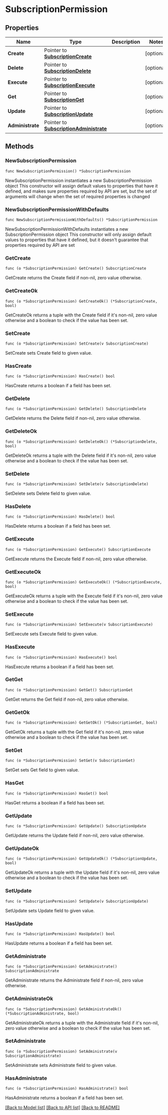 # SubscriptionPermission

## Properties

Name | Type | Description | Notes
------------ | ------------- | ------------- | -------------
**Create** | Pointer to [**SubscriptionCreate**](SubscriptionCreate.md) |  | [optional] 
**Delete** | Pointer to [**SubscriptionDelete**](SubscriptionDelete.md) |  | [optional] 
**Execute** | Pointer to [**SubscriptionExecute**](SubscriptionExecute.md) |  | [optional] 
**Get** | Pointer to [**SubscriptionGet**](SubscriptionGet.md) |  | [optional] 
**Update** | Pointer to [**SubscriptionUpdate**](SubscriptionUpdate.md) |  | [optional] 
**Administrate** | Pointer to [**SubscriptionAdministrate**](SubscriptionAdministrate.md) |  | [optional] 

## Methods

### NewSubscriptionPermission

`func NewSubscriptionPermission() *SubscriptionPermission`

NewSubscriptionPermission instantiates a new SubscriptionPermission object
This constructor will assign default values to properties that have it defined,
and makes sure properties required by API are set, but the set of arguments
will change when the set of required properties is changed

### NewSubscriptionPermissionWithDefaults

`func NewSubscriptionPermissionWithDefaults() *SubscriptionPermission`

NewSubscriptionPermissionWithDefaults instantiates a new SubscriptionPermission object
This constructor will only assign default values to properties that have it defined,
but it doesn't guarantee that properties required by API are set

### GetCreate

`func (o *SubscriptionPermission) GetCreate() SubscriptionCreate`

GetCreate returns the Create field if non-nil, zero value otherwise.

### GetCreateOk

`func (o *SubscriptionPermission) GetCreateOk() (*SubscriptionCreate, bool)`

GetCreateOk returns a tuple with the Create field if it's non-nil, zero value otherwise
and a boolean to check if the value has been set.

### SetCreate

`func (o *SubscriptionPermission) SetCreate(v SubscriptionCreate)`

SetCreate sets Create field to given value.

### HasCreate

`func (o *SubscriptionPermission) HasCreate() bool`

HasCreate returns a boolean if a field has been set.

### GetDelete

`func (o *SubscriptionPermission) GetDelete() SubscriptionDelete`

GetDelete returns the Delete field if non-nil, zero value otherwise.

### GetDeleteOk

`func (o *SubscriptionPermission) GetDeleteOk() (*SubscriptionDelete, bool)`

GetDeleteOk returns a tuple with the Delete field if it's non-nil, zero value otherwise
and a boolean to check if the value has been set.

### SetDelete

`func (o *SubscriptionPermission) SetDelete(v SubscriptionDelete)`

SetDelete sets Delete field to given value.

### HasDelete

`func (o *SubscriptionPermission) HasDelete() bool`

HasDelete returns a boolean if a field has been set.

### GetExecute

`func (o *SubscriptionPermission) GetExecute() SubscriptionExecute`

GetExecute returns the Execute field if non-nil, zero value otherwise.

### GetExecuteOk

`func (o *SubscriptionPermission) GetExecuteOk() (*SubscriptionExecute, bool)`

GetExecuteOk returns a tuple with the Execute field if it's non-nil, zero value otherwise
and a boolean to check if the value has been set.

### SetExecute

`func (o *SubscriptionPermission) SetExecute(v SubscriptionExecute)`

SetExecute sets Execute field to given value.

### HasExecute

`func (o *SubscriptionPermission) HasExecute() bool`

HasExecute returns a boolean if a field has been set.

### GetGet

`func (o *SubscriptionPermission) GetGet() SubscriptionGet`

GetGet returns the Get field if non-nil, zero value otherwise.

### GetGetOk

`func (o *SubscriptionPermission) GetGetOk() (*SubscriptionGet, bool)`

GetGetOk returns a tuple with the Get field if it's non-nil, zero value otherwise
and a boolean to check if the value has been set.

### SetGet

`func (o *SubscriptionPermission) SetGet(v SubscriptionGet)`

SetGet sets Get field to given value.

### HasGet

`func (o *SubscriptionPermission) HasGet() bool`

HasGet returns a boolean if a field has been set.

### GetUpdate

`func (o *SubscriptionPermission) GetUpdate() SubscriptionUpdate`

GetUpdate returns the Update field if non-nil, zero value otherwise.

### GetUpdateOk

`func (o *SubscriptionPermission) GetUpdateOk() (*SubscriptionUpdate, bool)`

GetUpdateOk returns a tuple with the Update field if it's non-nil, zero value otherwise
and a boolean to check if the value has been set.

### SetUpdate

`func (o *SubscriptionPermission) SetUpdate(v SubscriptionUpdate)`

SetUpdate sets Update field to given value.

### HasUpdate

`func (o *SubscriptionPermission) HasUpdate() bool`

HasUpdate returns a boolean if a field has been set.

### GetAdministrate

`func (o *SubscriptionPermission) GetAdministrate() SubscriptionAdministrate`

GetAdministrate returns the Administrate field if non-nil, zero value otherwise.

### GetAdministrateOk

`func (o *SubscriptionPermission) GetAdministrateOk() (*SubscriptionAdministrate, bool)`

GetAdministrateOk returns a tuple with the Administrate field if it's non-nil, zero value otherwise
and a boolean to check if the value has been set.

### SetAdministrate

`func (o *SubscriptionPermission) SetAdministrate(v SubscriptionAdministrate)`

SetAdministrate sets Administrate field to given value.

### HasAdministrate

`func (o *SubscriptionPermission) HasAdministrate() bool`

HasAdministrate returns a boolean if a field has been set.


[[Back to Model list]](../README.md#documentation-for-models) [[Back to API list]](../README.md#documentation-for-api-endpoints) [[Back to README]](../README.md)


